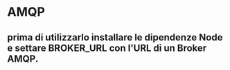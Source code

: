 # AMQP
## prima di utilizzarlo installare le dipendenze Node e settare BROKER_URL con l'URL di un Broker AMQP.
